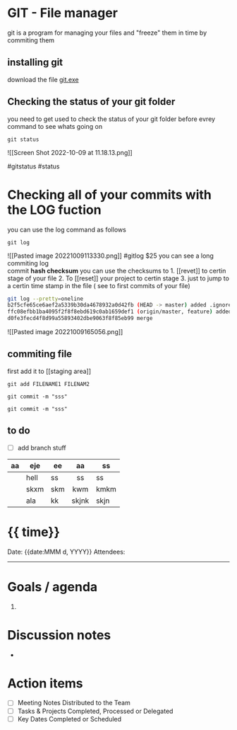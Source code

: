# GIT - File manager 
git is a program for managing your files and "freeze" them in time by commiting them 

## installing git
download the file [git.exe](/.git)


## Checking the status of your git folder 
you need to get used to check the status of your git folder before evrey command to see whats going on 
```shell
git status 
```
![[Screen Shot 2022-10-09 at 11.18.13.png]]

#gitstatus #status


# Checking all of your commits with the LOG fuction
you can use the log command as follows 
```shell
git log
```
![[Pasted image 20221009113330.png]]
#gitlog
$25
you can see a long commiting log  
commit **hash checksum**
you can use the checksums to
	1. [[revet]] to certin stage of your file
	2. To [[reset]]  your project to certin stage 
	3. just to jump to a certin time stamp in the file ( see to first commits of your file)

```bash 
git log --pretty=oneline
b2f5cfe65ce6aef2a5339b30da4678932a0d42fb (HEAD -> master) added .ignore file
ffc08efbb1ba4095f2f8f8ebd619c0ab1659def1 (origin/master, feature) added new file
d0fe3fecd4f8d99a55893402dbe9063f8f85eb99 merge

```
![[Pasted image 20221009165056.png]]

## commiting file
first add it to [[staging area]]
```git
git add FILENAME1 FILENAM2
```



``` git
git commit -m "sss"
```

```git
git commit -m "sss"
```


## to do
- [ ] add branch stuff


| aa   | eje  | ee  |  aa   | ss   |
| ---- | ---- | --- |:-----:| ---- |
|  | hell | ss  |  ss   | ss   |
|      | skxm | skm |  kwm  | kmkm |
|      | ala  | kk  | skjnk | skjn |


# {{ time}}

Date: {{date:MMM d, YYYY}}
Attendees:

---

# Goals / agenda
1. 

# Discussion notes
- 

# Action items
- [ ] Meeting Notes Distributed to the Team
- [ ] Tasks & Projects Completed, Processed or Delegated
- [ ] Key Dates Completed or Scheduled